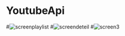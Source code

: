 # YoutubeApi
#![screenplaylist](https://user-images.githubusercontent.com/110521710/221374211-b5b63fe4-6645-47cb-bfdc-2ad2f08ca292.jpg)
#![screendeteil](https://user-images.githubusercontent.com/110521710/221374213-53dd1077-6c1b-47cb-837b-634ce2203f59.jpg)
#![screen3](https://user-images.githubusercontent.com/110521710/221374215-6028dba7-0d82-480e-b67b-f6dc96b208d6.jpg)
